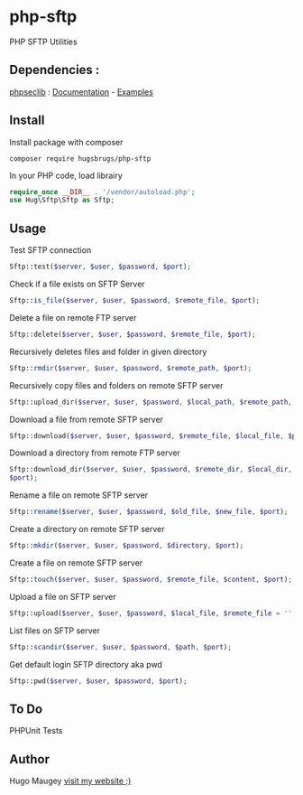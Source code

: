 # php-sftp

PHP SFTP Utilities

## Dependencies :

[phpseclib](https://github.com/phpseclib/phpseclib) : [Documentation](https://api.phpseclib.org/master/) - [Examples](http://phpseclib.sourceforge.net/sftp/examples.html)

## Install

Install package with composer
```
composer require hugsbrugs/php-sftp
```

In your PHP code, load librairy
```php
require_once __DIR__ . '/vendor/autoload.php';
use Hug\Sftp\Sftp as Sftp;
```

## Usage

Test SFTP connection
```php
Sftp::test($server, $user, $password, $port);
```

Check if a file exists on SFTP Server
```php
Sftp::is_file($server, $user, $password, $remote_file, $port);
```

Delete a file on remote FTP server
```php
Sftp::delete($server, $user, $password, $remote_file, $port);
```

Recursively deletes files and folder in given directory
```php
Sftp::rmdir($server, $user, $password, $remote_path, $port);
```

Recursively copy files and folders on remote SFTP server
```php
Sftp::upload_dir($server, $user, $password, $local_path, $remote_path, $port);
```

Download a file from remote SFTP server
```php
Sftp::download($server, $user, $password, $remote_file, $local_file, $port);
```

Download a directory from remote FTP server
```php
Sftp::download_dir($server, $user, $password, $remote_dir, $local_dir, 
$port);
```

Rename a file on remote SFTP server
```php
Sftp::rename($server, $user, $password, $old_file, $new_file, $port);
```

Create a directory on remote SFTP server
```php
Sftp::mkdir($server, $user, $password, $directory, $port);
```

Create a file on remote SFTP server
```php
Sftp::touch($server, $user, $password, $remote_file, $content, $port);
```

Upload a file on SFTP server
```php
Sftp::upload($server, $user, $password, $local_file, $remote_file = '', $port);
```

List files on SFTP server
```php
Sftp::scandir($server, $user, $password, $path, $port);
```

Get default login SFTP directory aka pwd
```php
Sftp::pwd($server, $user, $password, $port);
```

## To Do

PHPUnit Tests

## Author

Hugo Maugey [visit my website ;)](https://hugo.maugey.fr)